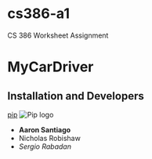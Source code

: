 # cs386-a1
CS 386 Worksheet Assignment
# MyCarDriver
## Installation and Developers
[pip](https://pypi.org/project/pip/)
![Pip logo](https://shorturl.at/mnrwB)
- **Aaron Santiago**
- Nicholas Robishaw
- *Sergio Rabadan*
